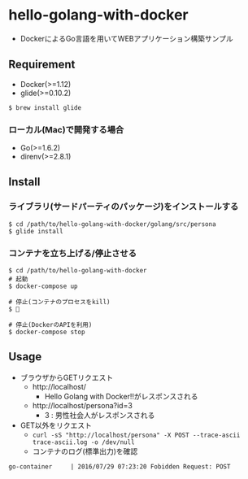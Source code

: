 hello-golang-with-docker
====

- DockerによるGo言語を用いてWEBアプリケーション構築サンプル

## Requirement

- Docker(>=1.12)
- glide(>=0.10.2)

```
$ brew install glide
```

### ローカル(Mac)で開発する場合

- Go(>=1.6.2)
- direnv(>=2.8.1)

## Install

### ライブラリ(サードパーティのパッケージ)をインストールする

```
$ cd /path/to/hello-golang-with-docker/golang/src/persona
$ glide install
```

### コンテナを立ち上げる/停止させる

```
$ cd /path/to/hello-golang-with-docker
# 起動
$ docker-compose up

# 停止(コンテナのプロセスをkill)
$ 

# 停止(DockerのAPIを利用)
$ docker-compose stop
```

## Usage

- ブラウザからGETリクエスト
	- http://localhost/
		- Hello Golang with Docker!!がレスポンスされる
	- http://localhost/persona?id=3
		- 3 : 男性社会人がレスポンスされる
- GET以外をリクエスト
	- ```curl -sS "http://localhost/persona" -X POST --trace-ascii trace-ascii.log -o /dev/null```
	- コンテナのログ(標準出力)を確認

```
go-container     | 2016/07/29 07:23:20 Fobidden Request: POST
````
